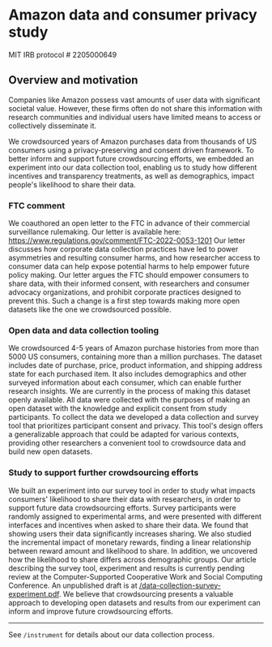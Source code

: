 # Amazon data and consumer privacy study

MIT IRB protocol # 2205000649

## Overview and motivation
Companies like Amazon possess vast amounts of user data with significant societal value. However, these firms often do not share this information with research communities and individual users have limited means to access or collectively disseminate it. 

We crowdsourced years of Amazon purchases data from thousands of US consumers using a privacy-preserving and consent driven framework. 
To better inform and support future crowdsourcing efforts, we embedded an experiment into our data collection tool, enabling us to study how different incentives and transparency treatments, as well as demographics, impact people's likelihood to share their data.


### FTC comment
We coauthored an open letter to the FTC in advance of their commercial surveillance rulemaking.  Our letter is available here: https://www.regulations.gov/comment/FTC-2022-0053-1201 
Our letter discusses how corporate data collection practices have led to power asymmetries and resulting consumer harms, and how researcher access to consumer data can help expose potential harms to help empower future policy making. Our letter argues the FTC should empower consumers to share data, with their informed consent, with researchers and consumer advocacy organizations, and prohibit corporate practices designed to prevent this. Such a change is a first step towards making more open datasets like the one we crowdsourced possible.

### Open data and data collection tooling
We crowdsourced 4-5 years of Amazon purchase histories from more than 5000 US consumers, containing more than a million purchases. The dataset includes date of purchase, price, product information, and shipping address state for each purchased item. It also includes demographics and other surveyed information about each consumer, which can enable further research insights. We are currently in the process of making this dataset openly available. All data were collected with the purposes of making an open dataset with the knowledge and explicit consent from study participants. To collect the data we developed a data collection and survey tool that prioritizes participant consent and privacy.  This tool's design offers a generalizable approach that could be adapted for various contexts, providing other researchers a convenient tool to crowdsource data and build new open datasets. 


### Study to support further crowdsourcing efforts
We built an experiment into our survey tool in order to study what impacts consumers' likelihood to share their data with researchers, in order to support future data crowdsourcing  efforts. Survey participants were randomly assigned to experimental arms, and were presented with different interfaces and incentives when asked to share their data. We found that showing users their data significantly increases sharing. We also studied the incremental impact of monetary rewards, finding a linear relationship between reward amount and likelihood to share. In addition, we uncovered how the likelihood to share differs across demographic groups. Our article describing the survey tool, experiment and results is currently pending review at the Computer-Supported Cooperative Work and Social Computing Conference. 
An unpublished draft is at [/data-collection-survey-experiment.pdf](/data-collection-survey-experiment.pdf). We believe that crowdsourcing presents a valuable approach to developing open datasets and results from our experiment can inform and improve future crowdsourcing efforts.

---
See `/instrument` for details about our data collection process.

